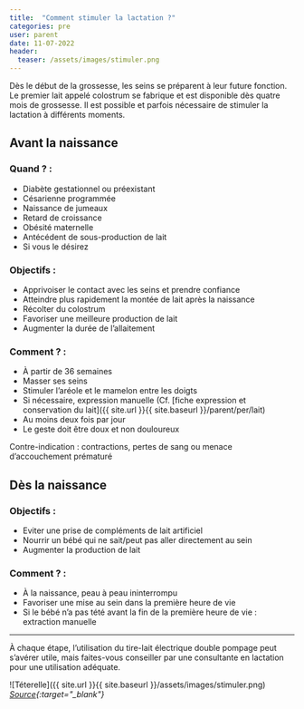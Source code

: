 ```yaml
---
title:  "Comment stimuler la lactation ?"
categories: pre
user: parent
date: 11-07-2022
header:
  teaser: /assets/images/stimuler.png
---
```


Dès le début de la grossesse, les seins se préparent à leur future fonction. Le premier lait appelé colostrum se fabrique et est disponible dès quatre mois de grossesse. 
Il est possible et parfois nécessaire de stimuler la lactation à différents moments. 

## Avant la naissance

### Quand ? : 
-	Diabète gestationnel ou préexistant
-	Césarienne programmée
-	Naissance de jumeaux 
-	Retard de croissance
-	Obésité maternelle 
-	Antécédent de sous-production de lait
-	Si vous le désirez

### Objectifs : 
- Apprivoiser le contact avec les seins et prendre confiance
- Atteindre plus rapidement la montée de lait après la naissance
- Récolter du colostrum
-	Favoriser une meilleure production de lait 
-	Augmenter la durée de l’allaitement

### Comment ? : 
- À partir de 36 semaines
- Masser ses seins
- Stimuler l’aréole et le mamelon entre les doigts
- Si nécessaire, expression manuelle (Cf. [fiche expression et conservation du lait]({{ site.url }}{{ site.baseurl }}/parent/per/lait) 
- Au moins deux fois par jour
- Le geste doit être doux et non douloureux

Contre-indication : contractions, pertes de sang ou menace d’accouchement prématuré

## Dès la naissance
### Objectifs : 
- Eviter une prise de compléments de lait artificiel
- Nourrir un bébé qui ne sait/peut pas aller directement au sein
- Augmenter la production de lait

### Comment ? :

- À la naissance, peau à peau ininterrompu 
- Favoriser une mise au sein dans la première heure de vie
- Si le bébé n’a pas tété avant la fin de la première heure de vie : extraction manuelle 

___


À chaque étape, l’utilisation du tire-lait électrique double pompage peut s’avérer utile, mais faites-vous conseiller par une consultante en lactation pour une utilisation adéquate.

![Téterelle]({{ site.url }}{{ site.baseurl }}/assets/images/stimuler.png)
*[Source](https://blog.mon-materiel-medical-en-pharmacie.fr/content/28-comment-choisir-la-taille-de-ma-teterelle){:target="_blank"}*
